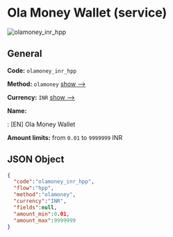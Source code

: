 
# Ola Money Wallet (service) 
![olamoney_inr_hpp](https://static.openfintech.io/payment_methods/olamoney_inr_hpp/logo.svg?w=400&c=v0.59.26#w200)  

## General 
 
**Code:** `olamoney_inr_hpp` 
 
**Method:** `olamoney` 
 [show -->](/payment-methods/olamoney/) 
 
**Currency:** `INR` [show -->](/currencies/INR/) 
 
**Name:** 
 
:	[EN] Ola Money Wallet 
 
**Amount limits:** from `0.01` to `9999999` INR 

## JSON Object 

```json
{
  "code":"olamoney_inr_hpp",
  "flow":"hpp",
  "method":"olamoney",
  "currency":"INR",
  "fields":null,
  "amount_min":0.01,
  "amount_max":9999999
}
```  
